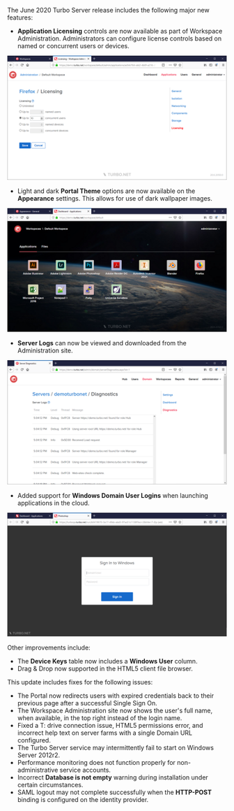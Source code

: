 The June 2020 Turbo Server release includes the following major new features:

- **Application Licensing** controls are now available as part of Workspace Administration. Administrators can configure license controls based on named or concurrent users or devices.

![Application Licensing](/images/app-licensing.png)

- Light and dark **Portal Theme** options are now available on the **Appearance** settings. This allows for use of dark wallpaper images.

![Portal Dark Theme](/images/portal-dark.png)
- **Server Logs** can now be viewed and downloaded from the Administration site.

![Server Diagnostics](/images/server-diagnostics.png)
- Added support for **Windows Domain User Logins** when launching applications in the cloud.

![HTML5 Windows login](/images/html5-login.png)

Other improvements include:

- The **Device Keys** table now includes a **Windows User** column.
- Drag & Drop now supported in the HTML5 client file browser.

This update includes fixes for the following issues:

- The Portal now redirects users with expired credentials back to their previous page after a successful Single Sign On.
- The Workspace Administration site now shows the user's full name, when available, in the top right instead of the login name.
- Fixed a T: drive connection issue, HTML5 permissions error, and incorrect help text on server farms with a single Domain URL configured.
- The Turbo Server service may intermittently fail to start on Windows Server 2012r2.
- Performance monitoring does not function properly for non-administrative service accounts.
- Incorrect **Database is not empty** warning during installation under certain circumstances.
- SAML logout may not complete successfully when the **HTTP-POST** binding is configured on the identity provider.



